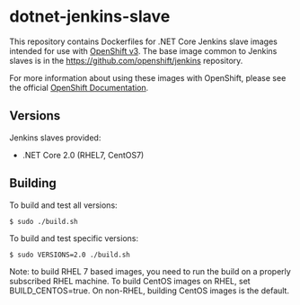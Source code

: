 # dotnet-jenkins-slave

This repository contains Dockerfiles for .NET Core Jenkins slave images intended for 
use with [OpenShift v3](https://github.com/openshift/origin). The base image common to Jenkins
slaves is in the https://github.com/openshift/jenkins repository.

For more information about using these images with OpenShift, please see the
official [OpenShift Documentation](https://docs.openshift.org/latest/using_images/other_images/jenkins.html).

## Versions

Jenkins slaves provided:

- .NET Core 2.0 (RHEL7, CentOS7)

## Building

To build and test all versions:

```
$ sudo ./build.sh
```

To build and test specific versions:

```
$ sudo VERSIONS=2.0 ./build.sh
```

Note: to build RHEL 7 based images, you need to run the build on a
properly subscribed RHEL machine. To build CentOS images on RHEL, set
BUILD_CENTOS=true. On non-RHEL, building CentOS images is the default.
